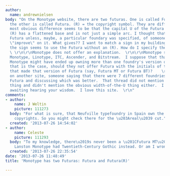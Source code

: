 ```yaml
---
author:
  name: andrewnielsen
body: "On the Monotype website, there are two futuras. One is called Futura(R) and
  the other is called Futura. (R) = the copyright symbol. They are different. The
  most obvious difference seems to be that the capital U of the Futura without and
  (R) has a flattened base and is not just a simple arc. I thought that Futura was
  Futura unless, maybe, a particular foundary was specified, of someone decided to
  \"improve\" on it. What gives?? I want to match a sign in my building foyer, and
  the sign seems to use the Futura without an (R). How do I specify the right one??
  \ \r\n\r\nMonotype does not offer an explanation.  \r\n\r\nMonotype seems to own:
  Monotype, Linotype, ITC, Ascender, and Bitstream.  I suppose that that means that
  Monotype might have ended up owning more than one foundry's version of Futura.  If
  that is the case, should they not offer Futura with the initials of the foundry
  that made that version of Futura (say, Futura MT or Futura BT)?    \r\n\r\nI saw
  on another site, someone saying that there were 7 different foundries that made
  Futura and discussing which was better.  That thread did not mention the Monotype
  thing and didn't mention the obvious width-of-the-U thing either.  I am eagerly
  awaiting hearing your wisdom.  I love this site.  \r\n"
comments:
- author:
    name: J Weltin
    picture: 111273
  body: "For what is sure, that Neufville typefoundry in Spain own the original Futura
    copyrights. So you might check there for the \u203Areal\u2039 cut."
  created: '2013-07-26 14:54:02'
- author:
    name: Celeste
    picture: 111293
  body: "To my knowledge, there\u2019s never been a \u201CFutura MT\u201D anyway \u2014
    Lanston Monotype had Twentieth-Century Gothic instead. Or am I wrong ?"
  created: '2013-07-26 22:35:54'
date: '2013-07-26 11:48:49'
title: 'Monotype has two Futuras: Futura and Futura(R)'

---
```

